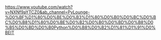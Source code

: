 https://www.youtube.com/watch?v=NXNf9aYTCZ0&ab_channel=PyLounge-%D0%BF%D1%80%D0%BE%D0%B3%D1%80%D0%B0%D0%BC%D0%BC%D0%B8%D1%80%D0%BE%D0%B2%D0%B0%D0%BD%D0%B8%D0%B5%D0%BD%D0%B0Python%D0%B8%D0%B2%D1%81%D1%91%D0%BEIT